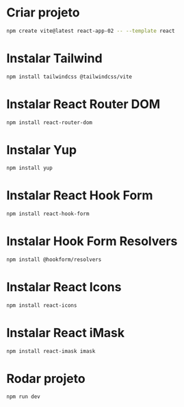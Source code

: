 # Criar projeto
```bash
npm create vite@latest react-app-02 -- --template react
```

# Instalar Tailwind
```bash
npm install tailwindcss @tailwindcss/vite
```

# Instalar React Router DOM
```bash
npm install react-router-dom
```

# Instalar Yup
```bash
npm install yup
```

# Instalar React Hook Form
```bash
npm install react-hook-form
```

# Instalar Hook Form Resolvers
```bash
npm install @hookform/resolvers
```

# Instalar React Icons
```bash
npm install react-icons
```

# Instalar React iMask
```bash
npm install react-imask imask
```

# Rodar projeto
```bash
npm run dev
```
